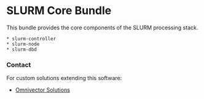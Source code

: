 # SLURM Core Bundle
This bundle provides the core components of the SLURM 
processing stack.

    * slurm-controller
    * slurm-node
    * slurm-dbd


### Contact
For custom solutions extending this software:
* [Omnivector Solutions](https://omnivector.solutions/contact)

